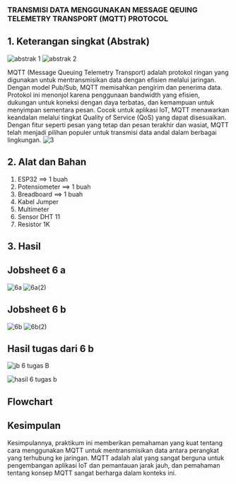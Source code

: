 ### TRANSMISI DATA MENGGUNAKAN MESSAGE QEUING TELEMETRY TRANSPORT (MQTT) PROTOCOL
## 1. Keterangan singkat (Abstrak)
![abstrak 1](https://github.com/Baiqjulita/TE3A-BAIQ-JULITA-TUGAS-EMBEDDED-SYSTEM/assets/144913808/9c7eed81-d209-4e35-82b1-a06ce7bc033e)
![abstrak 2](https://github.com/Baiqjulita/TE3A-BAIQ-JULITA-TUGAS-EMBEDDED-SYSTEM/assets/144913808/27029c28-37a0-40c8-9d3a-c54511c49013)

MQTT (Message Queuing Telemetry Transport) adalah protokol ringan yang digunakan untuk mentransmisikan data dengan efisien melalui jaringan. Dengan model Pub/Sub, MQTT memisahkan pengirim dan penerima data. Protokol ini menonjol karena penggunaan bandwidth yang efisien, dukungan untuk koneksi dengan daya terbatas, dan kemampuan untuk menyimpan sementara pesan. Cocok untuk aplikasi IoT, MQTT menawarkan keandalan melalui tingkat Quality of Service (QoS) yang dapat disesuaikan. Dengan fitur seperti pesan yang tetap dan pesan terakhir dan wasiat, MQTT telah menjadi pilihan populer untuk transmisi data andal dalam berbagai lingkungan.
![3](https://github.com/Baiqjulita/TE3A-BAIQ-JULITA-TUGAS-EMBEDDED-SYSTEM/assets/144913808/19e563f3-cb6d-4265-990e-a96235a8f49e)

## 2. Alat dan Bahan
1. ESP32                     ==> 1 buah
2. Potensiometer             ==> 1 buah
3. Breadboard                ==> 1 buah
4. Kabel Jumper
5. Multimeter
6. Sensor DHT 11 
7. Resistor 1K

## 3. Hasil
## Jobsheet 6 a
![6a](https://github.com/Baiqjulita/TE3A-BAIQ-JULITA-TUGAS-EMBEDDED-SYSTEM/assets/144913808/f774c648-3e3e-4359-8768-a4ef238cc855)
![6a(2)](https://github.com/Baiqjulita/TE3A-BAIQ-JULITA-TUGAS-EMBEDDED-SYSTEM/assets/144913808/61eb2e14-9bf7-42b8-ae94-0267cd148ffb)

## Jobsheet 6 b
![6b](https://github.com/Baiqjulita/TE3A-BAIQ-JULITA-TUGAS-EMBEDDED-SYSTEM/assets/144913808/856d5b22-d86a-45d4-bb2f-753117348b74)
![6b(2)](https://github.com/Baiqjulita/TE3A-BAIQ-JULITA-TUGAS-EMBEDDED-SYSTEM/assets/144913808/2f6453d3-4b0c-48ec-9189-84ddac6c53e2)
## Hasil tugas dari 6 b
![jb 6 tugas B](https://github.com/Baiqjulita/TE3A-BAIQ-JULITA-TUGAS-EMBEDDED-SYSTEM/assets/144913808/0480788d-2cdc-4e5d-9fdd-5af6ade8dcbb)

![hasil 6 tugas b](https://github.com/Baiqjulita/TE3A-BAIQ-JULITA-TUGAS-EMBEDDED-SYSTEM/assets/144913808/3b127182-f0c8-428b-91e6-8f10eea52f9b)

## Flowchart

## Kesimpulan
Kesimpulannya, praktikum ini memberikan pemahaman yang kuat tentang cara menggunakan MQTT untuk mentransmisikan data antara perangkat yang terhubung ke jaringan. MQTT adalah alat yang sangat berguna untuk pengembangan aplikasi IoT dan pemantauan jarak jauh, dan pemahaman tentang konsep MQTT sangat berharga dalam konteks ini.
